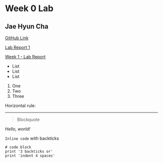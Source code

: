 # __Week 0 Lab__

## Jae Hyun Cha

[GitHub Link](https://github.com/Jae-Hyun-Cha/cse15l-lab-reports)

[Lab Report 1](https://Jae-Hyun-Cha.github.io/cse15l-lab-reports/lab-report-1-week-0.html)

[Week 1 - Lab Report](https://Jae-Hyun-Cha.github.io/cse15l-lab-reports/lab-report-week1.html)

* List
* List
* List

1. One
2. Two
3. Three

Horizontal rule:

---

> Blockquote

_Hello, world!_

`Inline code` with backticks

```
# code block
print '3 backticks or'
print 'indent 4 spaces'
```
